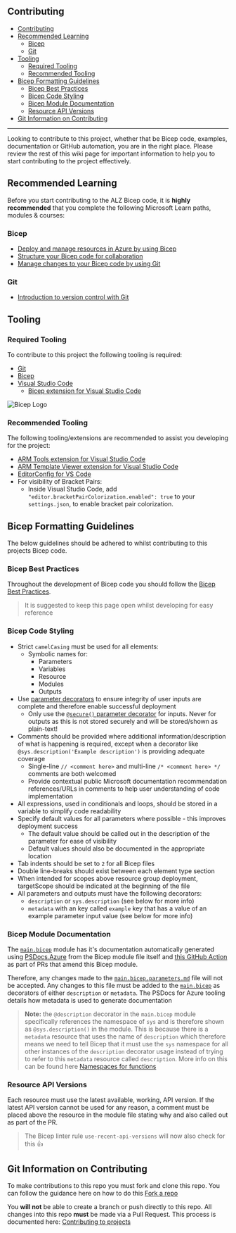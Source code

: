 <!-- markdownlint-disable MD041 -->
## Contributing

- [Contributing](#contributing)
- [Recommended Learning](#recommended-learning)
  - [Bicep](#bicep)
  - [Git](#git)
- [Tooling](#tooling)
  - [Required Tooling](#required-tooling)
  - [Recommended Tooling](#recommended-tooling)
- [Bicep Formatting Guidelines](#bicep-formatting-guidelines)
  - [Bicep Best Practices](#bicep-best-practices)
  - [Bicep Code Styling](#bicep-code-styling)
  - [Bicep Module Documentation](#bicep-module-documentation)
  - [Resource API Versions](#resource-api-versions)
- [Git Information on Contributing](#git-information-on-contributing)

---

Looking to contribute to this project, whether that be Bicep code, examples, documentation or GitHub automation, you are in the right place. Please review the rest of this wiki page for important information to help you to start contributing to the project effectively.

## Recommended Learning

Before you start contributing to the ALZ Bicep code, it is **highly recommended** that you complete the following Microsoft Learn paths, modules & courses:

### Bicep

- [Deploy and manage resources in Azure by using Bicep](https://docs.microsoft.com/learn/paths/bicep-deploy/)
- [Structure your Bicep code for collaboration](https://docs.microsoft.com/learn/modules/structure-bicep-code-collaboration/)
- [Manage changes to your Bicep code by using Git](https://docs.microsoft.com/learn/modules/manage-changes-bicep-code-git/)

### Git

- [Introduction to version control with Git](https://docs.microsoft.com/learn/paths/intro-to-vc-git/)

## Tooling

### Required Tooling

To contribute to this project the following tooling is required:

- [Git](https://git-scm.com/downloads)
- [Bicep](https://docs.microsoft.com/azure/azure-resource-manager/bicep/install#install-manually)
- [Visual Studio Code](https://code.visualstudio.com/download)
  - [Bicep extension for Visual Studio Code](https://marketplace.visualstudio.com/items?itemName=ms-azuretools.vscode-bicep)

![Bicep Logo](media/bicep-vs-code.png)

### Recommended Tooling

The following tooling/extensions are recommended to assist you developing for the project:

- [ARM Tools extension for Visual Studio Code](https://marketplace.visualstudio.com/items?itemName=msazurermtools.azurerm-vscode-tools)
- [ARM Template Viewer extension for Visual Studio Code](https://marketplace.visualstudio.com/items?itemName=bencoleman.armview)
- [EditorConfig for VS Code](https://marketplace.visualstudio.com/items?itemName=EditorConfig.EditorConfig)
- For visibility of Bracket Pairs:
  - Inside Visual Studio Code, add `"editor.bracketPairColorization.enabled": true` to your `settings.json`, to enable bracket pair colorization.

## Bicep Formatting Guidelines

The below guidelines should be adhered to whilst contributing to this projects Bicep code.

### Bicep Best Practices

Throughout the development of Bicep code you should follow the [Bicep Best Practices](https://docs.microsoft.com/azure/azure-resource-manager/bicep/best-practices).

> It is suggested to keep this page open whilst developing for easy reference

### Bicep Code Styling

- Strict `camelCasing` must be used for all elements:
  - Symbolic names for:
    - Parameters
    - Variables
    - Resource
    - Modules
    - Outputs
- Use [parameter decorators](https://docs.microsoft.com/azure/azure-resource-manager/bicep/parameters#decorators) to ensure integrity of user inputs are complete and therefore enable successful deployment
  - Only use the [`@secure()` parameter decorator](https://docs.microsoft.com/azure/azure-resource-manager/bicep/parameters#secure-parameters) for inputs. Never for outputs as this is not stored securely and will be stored/shown as plain-text!
- Comments should be provided where additional information/description of what is happening is required, except when a decorator like `@sys.description('Example description')` is providing adequate coverage
  - Single-line `// <comment here>` and multi-line `/* <comment here> */` comments are both welcomed
  - Provide contextual public Microsoft documentation recommendation references/URLs in comments to help user understanding of code implementation
- All expressions, used in conditionals and loops, should be stored in a variable to simplify code readability
- Specify default values for all parameters where possible - this improves deployment success
  - The default value should be called out in the description of the parameter for ease of visibility
  - Default values should also be documented in the appropriate location
- Tab indents should be set to `2` for all Bicep files
- Double line-breaks should exist between each element type section
- When intended for scopes above resource group deployment, targetScope should be indicated at the beginning of the file
- All parameters and outputs must have the following decorators:
  - `description` or `sys.description` (see below for more info)
  - `metadata` with an key called `example` key that has a value of an example parameter input value (see below for more info)

### Bicep Module Documentation

The [`main.bicep`](../../main.bicep) module has it's documentation automatically generated using [PSDocs.Azure](https://azure.github.io/PSDocs.Azure) from the Bicep module file itself and [this GitHub Action](../../.github/workflows/update-bicep-module-docs.yml) as part of PRs that amend this Bicep module.

Therefore, any changes made to the [`main.bicep.parameters.md`](../../main.bicep.parameters.md) file will not be accepted. Any changes to this file must be added to the [`main.bicep`](../../main.bicep) as decorators of either `description` or `metadata`. The PSDocs for Azure tooling details how metadata is used to generate documentation

> **Note:** the `@description` decorator in the `main.bicep` module specifically references the namespace of `sys` and is therefore shown as `@sys.description()` in the module. This is because there is a `metadata` resource that uses the name of `description` which therefore means we need to tell Bicep that it must use the `sys` namespace for all other instances of the `description` decorator usage instead of trying to refer to this `metadata` resource called `description`. More info on this can be found here [Namespaces for functions](https://learn.microsoft.com/azure/azure-resource-manager/bicep/bicep-functions#namespaces-for-functions)

### Resource API Versions

Each resource must use the latest available, working, API version. If the latest API version cannot be used for any reason, a comment must be placed above the resource in the module file stating why and also called out as part of the PR.

> The Bicep linter rule `use-recent-api-versions` will now also check for this 👍

## Git Information on Contributing

To make contributions to this repo you must fork and clone this repo. You can follow the guidance here on how to do this [Fork a repo](https://docs.github.com/get-started/quickstart/fork-a-repo)

You **will not** be able to create a branch or push directly to this repo. All changes into this repo **must** be made via a Pull Request. This process is documented here: [Contributing to projects](https://docs.github.com/get-started/quickstart/contributing-to-projects)
